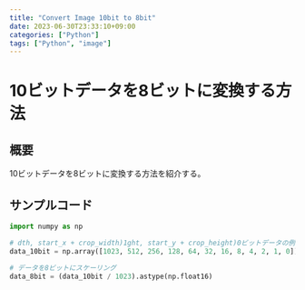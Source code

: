 ```yaml
---
title: "Convert Image 10bit to 8bit"
date: 2023-06-30T23:33:10+09:00
categories: ["Python"]
tags: ["Python", "image"]
---
```

# 10ビットデータを8ビットに変換する方法

## 概要

10ビットデータを8ビットに変換する方法を紹介する。

## サンプルコード
```python
import numpy as np

# dth, start_x + crop_width)1ght, start_y + crop_height)0ビットデータの例
data_10bit = np.array([1023, 512, 256, 128, 64, 32, 16, 8, 4, 2, 1, 0])

# データを8ビットにスケーリング
data_8bit = (data_10bit / 1023).astype(np.float16)
```